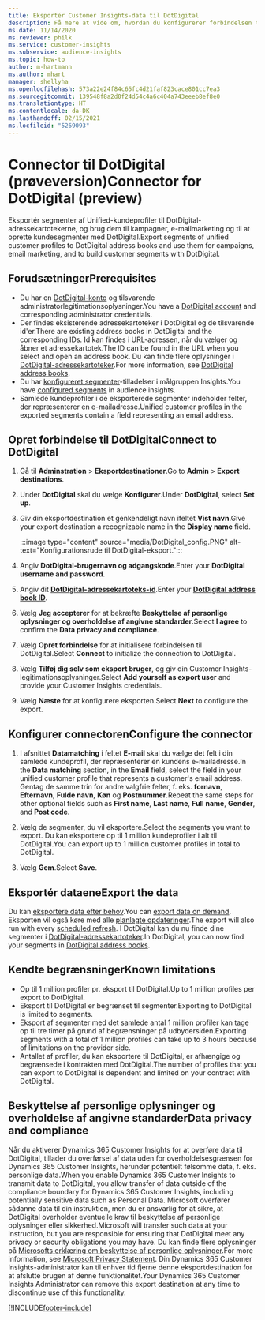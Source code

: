 ```yaml
---
title: Eksportér Customer Insights-data til DotDigital
description: Få mere at vide om, hvordan du konfigurerer forbindelsen til DotDigital.
ms.date: 11/14/2020
ms.reviewer: philk
ms.service: customer-insights
ms.subservice: audience-insights
ms.topic: how-to
author: m-hartmann
ms.author: mhart
manager: shellyha
ms.openlocfilehash: 573a22e24f84c65fc4d21faf823cace801cc7ea3
ms.sourcegitcommit: 139548f8a2d0f24d54c4a6c404a743eeeb8ef8e0
ms.translationtype: HT
ms.contentlocale: da-DK
ms.lasthandoff: 02/15/2021
ms.locfileid: "5269093"
---
```

# <a name="connector-for-dotdigital-preview"></a><span data-ttu-id="5edf5-103">Connector til DotDigital (prøveversion)</span><span class="sxs-lookup"><span data-stu-id="5edf5-103">Connector for DotDigital (preview)</span></span>

<span data-ttu-id="5edf5-104">Eksportér segmenter af Unified-kundeprofiler til DotDigital-adressekartotekerne, og brug dem til kampagner, e-mailmarketing og til at oprette kundesegmenter med DotDigital.</span><span class="sxs-lookup"><span data-stu-id="5edf5-104">Export segments of unified customer profiles to DotDigital address books and use them for campaigns, email marketing, and to build customer segments with DotDigital.</span></span> 

## <a name="prerequisites"></a><span data-ttu-id="5edf5-105">Forudsætninger</span><span class="sxs-lookup"><span data-stu-id="5edf5-105">Prerequisites</span></span>

-   <span data-ttu-id="5edf5-106">Du har en [DotDigital-konto](https://dotdigital.com/) og tilsvarende administratorlegitimationsoplysninger.</span><span class="sxs-lookup"><span data-stu-id="5edf5-106">You have a [DotDigital account](https://dotdigital.com/) and corresponding administrator credentials.</span></span>
-   <span data-ttu-id="5edf5-107">Der findes eksisterende adressekartoteker i DotDigital og de tilsvarende id'er.</span><span class="sxs-lookup"><span data-stu-id="5edf5-107">There are existing address books in DotDigital and the corresponding IDs.</span></span> <span data-ttu-id="5edf5-108">Id kan findes i URL-adressen, når du vælger og åbner et adressekartotek.</span><span class="sxs-lookup"><span data-stu-id="5edf5-108">The ID can be found in the URL when you select and open an address book.</span></span> <span data-ttu-id="5edf5-109">Du kan finde flere oplysninger i [DotDigital-adressekartoteker](https://support.dotdigital.com/hc/articles/212211968-Creating-an-address-book).</span><span class="sxs-lookup"><span data-stu-id="5edf5-109">For more information, see [DotDigital address books](https://support.dotdigital.com/hc/articles/212211968-Creating-an-address-book).</span></span>
-   <span data-ttu-id="5edf5-110">Du har [konfigureret segmenter](segments.md)-tilladelser i målgruppen Insights.</span><span class="sxs-lookup"><span data-stu-id="5edf5-110">You have [configured segments](segments.md) in audience insights.</span></span>
-   <span data-ttu-id="5edf5-111">Samlede kundeprofiler i de eksporterede segmenter indeholder felter, der repræsenterer en e-mailadresse.</span><span class="sxs-lookup"><span data-stu-id="5edf5-111">Unified customer profiles in the exported segments contain a field representing an email address.</span></span>

## <a name="connect-to-dotdigital"></a><span data-ttu-id="5edf5-112">Opret forbindelse til DotDigital</span><span class="sxs-lookup"><span data-stu-id="5edf5-112">Connect to DotDigital</span></span>

1. <span data-ttu-id="5edf5-113">Gå til **Adminstration** > **Eksportdestinationer**.</span><span class="sxs-lookup"><span data-stu-id="5edf5-113">Go to **Admin** > **Export destinations**.</span></span>

1. <span data-ttu-id="5edf5-114">Under **DotDigital** skal du vælge **Konfigurer**.</span><span class="sxs-lookup"><span data-stu-id="5edf5-114">Under **DotDigital**, select **Set up**.</span></span>

1. <span data-ttu-id="5edf5-115">Giv din eksportdestination et genkendeligt navn ifeltet **Vist navn**.</span><span class="sxs-lookup"><span data-stu-id="5edf5-115">Give your export destination a recognizable name in the **Display name** field.</span></span>

   :::image type="content" source="media/DotDigital_config.PNG" alt-text="Konfigurationsrude til DotDigital-eksport.":::

1. <span data-ttu-id="5edf5-117">Angiv **DotDigital-brugernavn og adgangskode**.</span><span class="sxs-lookup"><span data-stu-id="5edf5-117">Enter your **DotDigital username and password**.</span></span>

1. <span data-ttu-id="5edf5-118">Angiv dit **[DotDigital-adressekartoteks-id](https://support.dotdigital.com/hc/articles/212211968-Creating-an-address-book)**.</span><span class="sxs-lookup"><span data-stu-id="5edf5-118">Enter your **[DotDigital address book ID](https://support.dotdigital.com/hc/articles/212211968-Creating-an-address-book)**.</span></span>

1. <span data-ttu-id="5edf5-119">Vælg **Jeg accepterer** for at bekræfte **Beskyttelse af personlige oplysninger og overholdelse af angivne standarder**.</span><span class="sxs-lookup"><span data-stu-id="5edf5-119">Select **I agree** to confirm the **Data privacy and compliance**.</span></span>

1. <span data-ttu-id="5edf5-120">Vælg **Opret forbindelse** for at initialisere forbindelsen til DotDigital.</span><span class="sxs-lookup"><span data-stu-id="5edf5-120">Select **Connect** to initialize the connection to DotDigital.</span></span>

1. <span data-ttu-id="5edf5-121">Vælg **Tilføj dig selv som eksport bruger**, og giv din Customer Insights-legitimationsoplysninger.</span><span class="sxs-lookup"><span data-stu-id="5edf5-121">Select **Add yourself as export user** and provide your Customer Insights credentials.</span></span>

1. <span data-ttu-id="5edf5-122">Vælg **Næste** for at konfigurere eksporten.</span><span class="sxs-lookup"><span data-stu-id="5edf5-122">Select **Next** to configure the export.</span></span>

## <a name="configure-the-connector"></a><span data-ttu-id="5edf5-123">Konfigurer connectoren</span><span class="sxs-lookup"><span data-stu-id="5edf5-123">Configure the connector</span></span>

1. <span data-ttu-id="5edf5-124">I afsnittet **Datamatching** i feltet **E-mail** skal du vælge det felt i din samlede kundeprofil, der repræsenterer en kundens e-mailadresse.</span><span class="sxs-lookup"><span data-stu-id="5edf5-124">In the **Data matching** section, in the **Email** field, select the field in your unified customer profile that represents a customer's email address.</span></span> <span data-ttu-id="5edf5-125">Gentag de samme trin for andre valgfrie felter, f. eks. **fornavn**, **Efternavn**, **Fulde navn**, **Køn** og **Postnummer**.</span><span class="sxs-lookup"><span data-stu-id="5edf5-125">Repeat the same steps for other optional fields such as **First name**, **Last name**, **Full name**, **Gender**, and **Post code**.</span></span>

1. <span data-ttu-id="5edf5-126">Vælg de segmenter, du vil eksportere.</span><span class="sxs-lookup"><span data-stu-id="5edf5-126">Select the segments you want to export.</span></span> <span data-ttu-id="5edf5-127">Du kan eksportere op til 1 million kundeprofiler i alt til DotDigital.</span><span class="sxs-lookup"><span data-stu-id="5edf5-127">You can export up to 1 million customer profiles in total to DotDigital.</span></span>

1. <span data-ttu-id="5edf5-128">Vælg **Gem**.</span><span class="sxs-lookup"><span data-stu-id="5edf5-128">Select **Save**.</span></span>

## <a name="export-the-data"></a><span data-ttu-id="5edf5-129">Eksportér dataene</span><span class="sxs-lookup"><span data-stu-id="5edf5-129">Export the data</span></span>

<span data-ttu-id="5edf5-130">Du kan [eksportere data efter behov](export-destinations.md).</span><span class="sxs-lookup"><span data-stu-id="5edf5-130">You can [export data on demand](export-destinations.md).</span></span> <span data-ttu-id="5edf5-131">Eksporten vil også køre med alle [planlagte opdateringer](system.md#schedule-tab).</span><span class="sxs-lookup"><span data-stu-id="5edf5-131">The export will also run with every [scheduled refresh](system.md#schedule-tab).</span></span> <span data-ttu-id="5edf5-132">I DotDigital kan du nu finde dine segmenter i [DotDigital-adressekartoteker](https://support.dotdigital.com/hc/articles/212211968-Creating-an-address-book).</span><span class="sxs-lookup"><span data-stu-id="5edf5-132">In DotDigital, you can now find your segments in [DotDigital address books](https://support.dotdigital.com/hc/articles/212211968-Creating-an-address-book).</span></span>

## <a name="known-limitations"></a><span data-ttu-id="5edf5-133">Kendte begrænsninger</span><span class="sxs-lookup"><span data-stu-id="5edf5-133">Known limitations</span></span>

- <span data-ttu-id="5edf5-134">Op til 1 million profiler pr. eksport til DotDigital.</span><span class="sxs-lookup"><span data-stu-id="5edf5-134">Up to 1 million profiles per export to DotDigital.</span></span>
- <span data-ttu-id="5edf5-135">Eksport til DotDigital er begrænset til segmenter.</span><span class="sxs-lookup"><span data-stu-id="5edf5-135">Exporting to DotDigital is limited to segments.</span></span>
- <span data-ttu-id="5edf5-136">Eksport af segmenter med det samlede antal 1 million profiler kan tage op til tre timer på grund af begrænsninger på udbydersiden.</span><span class="sxs-lookup"><span data-stu-id="5edf5-136">Exporting segments with a total of 1 million profiles can take up to 3 hours because of limitations on the provider side.</span></span> 
- <span data-ttu-id="5edf5-137">Antallet af profiler, du kan eksportere til DotDigital, er afhængige og begrænsede i kontrakten med DotDigital.</span><span class="sxs-lookup"><span data-stu-id="5edf5-137">The number of profiles that you can export to DotDigital is dependent and limited on your contract with DotDigital.</span></span>

## <a name="data-privacy-and-compliance"></a><span data-ttu-id="5edf5-138">Beskyttelse af personlige oplysninger og overholdelse af angivne standarder</span><span class="sxs-lookup"><span data-stu-id="5edf5-138">Data privacy and compliance</span></span>

<span data-ttu-id="5edf5-139">Når du aktiverer Dynamics 365 Customer Insights for at overføre data til DotDigital, tillader du overførsel af data uden for overholdelsesgrænsen for Dynamics 365 Customer Insights, herunder potentielt følsomme data, f. eks. personlige data.</span><span class="sxs-lookup"><span data-stu-id="5edf5-139">When you enable Dynamics 365 Customer Insights to transmit data to DotDigital, you allow transfer of data outside of the compliance boundary for Dynamics 365 Customer Insights, including potentially sensitive data such as Personal Data.</span></span> <span data-ttu-id="5edf5-140">Microsoft overfører sådanne data til din instruktion, men du er ansvarlig for at sikre, at DotDigital overholder eventuelle krav til beskyttelse af personlige oplysninger eller sikkerhed.</span><span class="sxs-lookup"><span data-stu-id="5edf5-140">Microsoft will transfer such data at your instruction, but you are responsible for ensuring that DotDigital meet any privacy or security obligations you may have.</span></span> <span data-ttu-id="5edf5-141">Du kan finde flere oplysninger på [Microsofts erklæring om beskyttelse af personlige oplysninger](https://go.microsoft.com/fwlink/?linkid=396732).</span><span class="sxs-lookup"><span data-stu-id="5edf5-141">For more information, see [Microsoft Privacy Statement](https://go.microsoft.com/fwlink/?linkid=396732).</span></span>
<span data-ttu-id="5edf5-142">Din Dynamics 365 Customer Insights-administrator kan til enhver tid fjerne denne eksportdestination for at afslutte brugen af denne funktionalitet.</span><span class="sxs-lookup"><span data-stu-id="5edf5-142">Your Dynamics 365 Customer Insights Administrator can remove this export destination at any time to discontinue use of this functionality.</span></span>


[!INCLUDE[footer-include](../includes/footer-banner.md)]